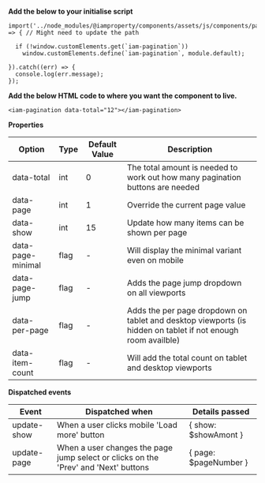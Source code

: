 **Add the below to your initialise script**

```
import('../node_modules/@iamproperty/components/assets/js/components/pagination/pagination.component.min').then(module => { // Might need to update the path

  if (!window.customElements.get(`iam-pagination`))
    window.customElements.define(`iam-pagination`, module.default);

}).catch((err) => {
  console.log(err.message);
});
```

**Add the below HTML code to where you want the component to live.**

```
<iam-pagination data-total="12"></iam-pagination>
```

**Properties**

| Option | Type | Default Value | Description |
| ------ | ---- | ------------- | ----------- |
| data-total | int | 0 | The total amount is needed to work out how many pagination buttons are needed |
| data-page | int | 1 | Override the current page value |
| data-show | int | 15 | Update how many items can be shown per page |
| data-page-minimal | flag | - | Will display the minimal variant even on mobile | 
| data-page-jump | flag | - | Adds the page jump dropdown on all viewports | 
| data-per-page | flag | - | Adds the per page dropdown on tablet and desktop viewports (is hidden on tablet if not enough room availble) | 
| data-item-count | flag | - | Will add the total count on tablet and desktop viewports | 

**Dispatched events**

| Event | Dispatched when | Details passed|
| ------ | ------------- | ----------- |
| update-show | When a user clicks mobile 'Load more' button | { show: $showAmont } |
| update-page | When a user changes the page jump select or clicks on the 'Prev' and 'Next' buttons | { page: $pageNumber } |
